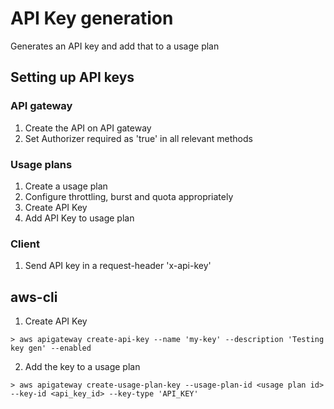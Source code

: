 # API Key generation

Generates an API key and add that to a usage plan



## Setting up API keys

### API gateway

1. Create the API on API gateway
2. Set Authorizer required as 'true' in all relevant methods

### Usage plans

1. Create a usage plan
2. Configure throttling, burst and quota appropriately
3. Create API Key
4. Add API Key to usage plan

### Client

1. Send API key in a request-header 'x-api-key'


## aws-cli

1. Create API Key
```
> aws apigateway create-api-key --name 'my-key' --description 'Testing key gen' --enabled
```

2. Add the key to a usage plan
```
> aws apigateway create-usage-plan-key --usage-plan-id <usage plan id> --key-id <api_key_id> --key-type 'API_KEY'
```
